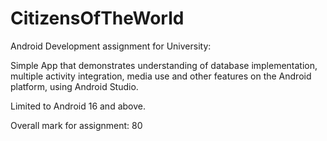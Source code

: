 # CitizensOfTheWorld

Android Development assignment for University:

Simple App that demonstrates understanding of database implementation, multiple activity integration, media use and other features on the Android platform, using Android Studio.

Limited to Android 16 and above. 

Overall mark for assignment: 80
